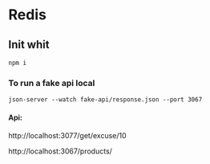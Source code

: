 # Redis

## Init whit
```npm i```

### To run a fake api local

```json-server --watch fake-api/response.json --port 3067```

#### Api:

http://localhost:3077/get/excuse/10

http://localhost:3067/products/

